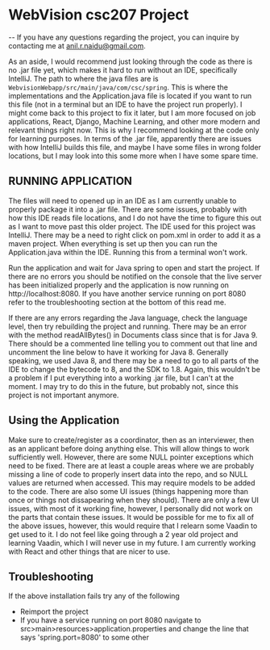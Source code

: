 # WebVision csc207 Project 
-- If you have any questions regarding the project, you can inquire by contacting me at anil.r.naidu@gmail.com.

As an aside, I would recommend just looking through the code as there is no .jar file yet, which makes it hard to run without an
IDE, specifically IntelliJ. The path to where the java files are is `WebvisionWebapp/src/main/java/com/csc/spring`. This is where the implementations
and the Application.java file is located if you want to run this file (not in a terminal but an IDE to have the project run properly). I might
come back to this project to fix it later, but I am more focused on job applications, React, Django, Machine Learning, and other more modern and
relevant things right now. This is why I recommend looking at the code only for learning purposes. In terms of the .jar file, apparently there are
issues with how IntelliJ builds this file, and maybe I have some files in wrong folder locations, but I may look into this some more when I have 
some spare time. 

## RUNNING APPLICATION

The files will need to opened up in an IDE as I am currently unable to properly package it into a .jar file.
There are some issues, probably with how this IDE reads file locations, and I do not have the time to 
figure this out as I want to move past this older project. The IDE used for this project was IntelliJ. 
There may be a need to right click on pom.xml in order to add it as a maven project. When everything is set up
then you can run the Application.java within the IDE. Running this from a terminal won't work.

Run the application and wait for Java spring to open
and start the project. If there are no errors you should be notified on the console that
the live server has been initialized properly and the application is now running 
on http://localhost:8080. If you have another service running on port 8080 refer to the
troubleshooting section at the bottom of this read me. 

If there are any errors regarding the Java language, check the language level, 
then try rebuilding the project and running. There may be an error with the method readAllBytes() in Documents
class since that is for Java 9. There should be a commented line telling you to comment out that line and uncomment the 
line below to have it working for Java 8. Generally speaking, we used Java 8, and there may be a need to go to all parts
of the IDE to change the bytecode to 8, and the SDK to 1.8. Again, this wouldn't be a problem if I put everything into
a working .jar file, but I can't at the moment. I may try to do this in the future, but probably not, since this project is
not important anymore. 

## Using the Application
Make sure to create/register as a coordinator, then as an interviewer, then as an applicant before doing anything else.
This will allow things to work sufficiently well. However, there are some NULL pointer exceptions which need to be fixed.
There are at least a couple areas where we are probably missing a line of code to properly insert data into the repo, and so
NULL values are returned when accessed. This may require models to be added to the code. There are also some UI issues (things
happening more than once or things not dissapearing when they should). There are only a few UI issues, with most of it working
fine, however, I personally did not work on the parts that contain these issues. It would be possible for me to fix all of the above
issues, however, this would require that I relearn some Vaadin to get used to it. I do not feel like going through a 2 year old project
and learning Vaadin, which I will never use in my future. I am currently working with React and other things that are nicer to use. 


## Troubleshooting
If the above installation fails try any of the following
* Reimport the project
* If you have a service running on port 8080 navigate to src>main>resources>application.properties
and change the line that says 'spring.port=8080' to some other
